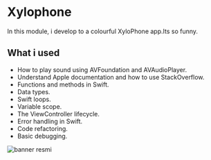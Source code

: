 

# Xylophone


In this module, i develop to a colourful XyloPhone app.Its so funny.

## What i used

* How to play sound using AVFoundation and AVAudioPlayer.
* Understand Apple documentation and how to use StackOverflow.
* Functions and methods in Swift.
* Data types.
* Swift loops.
* Variable scope.
* The ViewController lifecycle.
* Error handling in Swift.
* Code refactoring.
* Basic debugging.


![banner resmi](https://r.resimlink.com/Uqkcmv5d.png)



